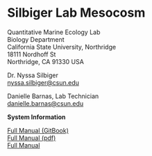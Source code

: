 # Silbiger Lab Mesocosm

Quantitative Marine Ecology Lab  
Biology Department  
California State University, Northridge  
18111 Nordhoff St  
Northridge, CA 91330 USA

Dr. Nyssa Silbiger  
nyssa.silbiger@csun.edu

Danielle Barnas, Lab Technician  
danielle.barnas@csun.edu

**System Information**

[Full Manual \(GitBook\)](https://silbigerlab.gitbook.io/mesocosm-user-manual/)  
[Full Manual \(pdf\)](https://github.com/SilbigerLab/Mesocosm_User_Manual/tree/8c65296961bd353a1d388dc3282d435fe478744e/docs/Mesocosm_Manual.pdf)  
[Full Manual](chapters/)

